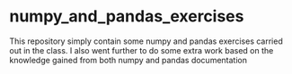 # numpy_and_pandas_exercises
 This repository simply contain some numpy and pandas exercises carried out in the class. I also went further to do some extra work based on the knowledge gained from both numpy and pandas documentation
